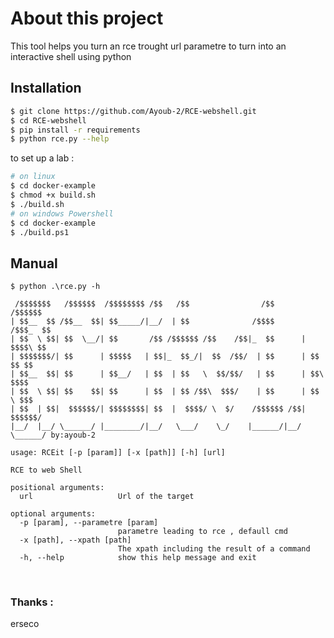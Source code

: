 # About this project 
This tool helps you turn an rce trought url parametre to turn into an interactive shell using python


## Installation 

```bash
$ git clone https://github.com/Ayoub-2/RCE-webshell.git
$ cd RCE-webshell
$ pip install -r requirements
$ python rce.py --help
```

to set up a lab : 
```bash
# on linux
$ cd docker-example
$ chmod +x build.sh
$ ./build.sh 
# on windows Powershell
$ cd docker-example
$ ./build.ps1
``` 

## Manual

``` 
$ python .\rce.py -h

 /$$$$$$$   /$$$$$$  /$$$$$$$$ /$$   /$$                /$$        /$$$$$$
| $$__  $$ /$$__  $$| $$_____/|__/  | $$              /$$$$       /$$$_  $$
| $$  \ $$| $$  \__/| $$       /$$ /$$$$$$ /$$    /$$|_  $$      | $$$$\ $$
| $$$$$$$/| $$      | $$$$$   | $$|_  $$_/|  $$  /$$/  | $$      | $$ $$ $$
| $$__  $$| $$      | $$__/   | $$  | $$   \  $$/$$/   | $$      | $$\ $$$$
| $$  \ $$| $$    $$| $$      | $$  | $$ /$$\  $$$/    | $$      | $$ \ $$$
| $$  | $$|  $$$$$$/| $$$$$$$$| $$  |  $$$$/ \  $/    /$$$$$$ /$$|  $$$$$$/
|__/  |__/ \______/ |________/|__/   \___/    \_/    |______/|__/ \______/ by:ayoub-2

usage: RCEit [-p [param]] [-x [path]] [-h] [url]

RCE to web Shell

positional arguments:
  url                   Url of the target

optional arguments:
  -p [param], --parametre [param]
                        parametre leading to rce , defaull cmd
  -x [path], --xpath [path]
                        The xpath including the result of a command
  -h, --help            show this help message and exit
```

</br>

### Thanks : 

erseco